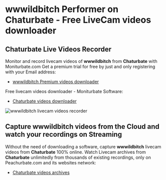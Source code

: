 # wwwildbitch Performer on Chaturbate - Free LiveCam videos downloader

## Chaturbate Live Videos Recorder

Monitor and record livecam videos of **wwwildbitch** from **Chaturbate** with Moniturbate.com
Get a premium trial for free by just and only registering with your Email address:
* [wwwildbitch Premium videos downloader](https://moniturbate.com/request-demo-licence-key.html)

Free livecam videos downloader - Moniturbate Software:
* [Chaturbate videos downloader](https://moniturbate.com/moniturbate-download-software.html)

![wwwildbitch livecam videos recorder](https://peachurnet.com/templates/moniturbate-software.png)


## Capture wwwildbitch videos from the Cloud and watch your recordings on Streaming

Without the need of downloading a software, capture **wwwildbitch** livecam videos from **Chaturbate** 100% online.
Watch Livecam archives from **Chaturbate** unlimitedly from thousands of existing recordings, only on Peachurbate.com and its websites network:
* [Chaturbate videos archives](https://peachurnet.com/)